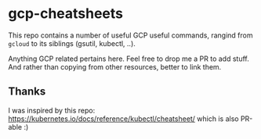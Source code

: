 # gcp-cheatsheets

This repo contains a number of useful GCP useful commands, 
rangind from `gcloud` to its siblings (gsutil, kubectl, ..).

Anything GCP related pertains here. Feel free to drop me a PR to add stuff. And rather than copying from other resources, better to link them.

## Thanks

I was inspired by this repo: https://kubernetes.io/docs/reference/kubectl/cheatsheet/
which is also PR-able :)
